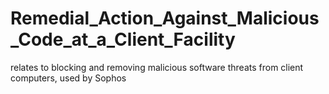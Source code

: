 # Remedial_Action_Against_Malicious_Code_at_a_Client_Facility
relates to blocking and removing malicious software threats from client computers, used by Sophos
